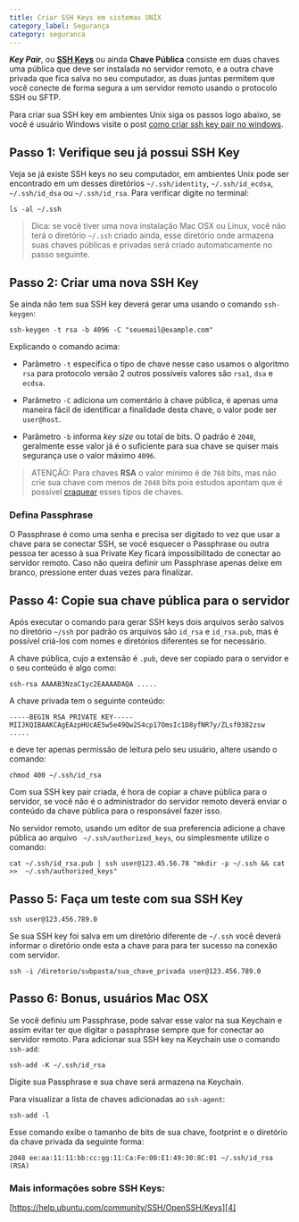 ```yaml
---
title: Criar SSH Keys em sistemas UNIX
category_label: Segurança
category: seguranca
---
```


***Key Pair***, ou [**SSH Keys**][5] ou ainda **Chave Pública** consiste em duas chaves uma pública que deve ser instalada no servidor remoto, e a outra chave privada que fica salva no seu computador, as duas juntas permitem que você conecte de forma segura a um servidor remoto usando o protocolo SSH ou SFTP.

Para criar sua SSH key em ambientes Unix siga os passos logo abaixo, se você é usuário Windows visite o post [como criar ssh key pair no windows][windows].

## Passo 1: Verifique seu já possui SSH Key
Veja se já existe SSH keys no seu computador, em ambientes Unix pode ser encontrado em um desses diretórios `~/.ssh/identity`, `~/.ssh/id_ecdsa`, `~/.ssh/id_dsa` ou `~/.ssh/id_rsa`. Para verificar digite no terminal:

	ls -al ~/.ssh

> Dica: se você tiver uma nova instalação Mac OSX ou Linux, você não terá o diretório `~/.ssh` criado ainda, esse diretório onde armazena suas chaves públicas e privadas será criado automaticamente no passo seguinte.

## Passo 2: Criar uma nova SSH Key
Se ainda não tem sua SSH key deverá gerar uma usando o comando `ssh-keygen`:

	ssh-keygen -t rsa -b 4096 -C "seuemail@example.com"

Explicando o comando acima:  

- Parâmetro `-t` específica o tipo de chave nesse caso usamos o algoritmo `rsa` para protocolo versão 2 outros possíveis valores são `rsa1`, `dsa` e `ecdsa`.  

- Parâmetro `-C` adiciona um comentário à chave pública, é apenas uma maneira fácil de identificar a finalidade desta chave, o valor pode ser `user@host`. 

- Parâmetro `-b` informa *key size* ou total de bits. O padrão é `2048`, geralmente esse valor já é o suficiente para sua chave se quiser mais segurança use o valor máximo `4096`.

> ATENÇÃO: Para chaves **RSA** o valor mínimo é de `768` bits, mas não crie sua chave com menos de `2048` bits pois estudos apontam que é possível [craquear][rsacracked] esses tipos de chaves.
 
### Defina Passphrase
O Passphrase é como uma senha e precisa ser digitado to vez que usar a chave para se conectar SSH, se você esquecer o Passphrase ou outra pessoa ter acesso à sua Private Key ficará impossibilitado de conectar ao servidor remoto. Caso não queira definir um Passphrase apenas deixe em branco, pressione enter duas vezes para finalizar.
	
## Passo 4: Copie sua chave pública para o servidor
Após executar o comando para gerar SSH keys dois arquivos serão salvos no diretório `~/ssh` por padrão os arquivos são `id_rsa` e `id_rsa.pub`, mas é possível criá-los com nomes e diretórios diferentes se for necessário. 

A chave pública, cujo a extensão é `.pub`, deve ser copiado para o servidor e o seu conteúdo é algo como:

	ssh-rsa AAAAB3NzaC1yc2EAAAADAQA .....
	
A chave privada tem o seguinte conteúdo:

	-----BEGIN RSA PRIVATE KEY-----
	MIIJKQIBAAKCAgEAzpHUcAE5w5e49Qw2S4cp17OmsIc1D8yfNR7y/ZLsf0382zsw
	.....

e deve ter apenas permissão de leitura pelo seu usuário, altere usando o comando:

	chmod 400 ~/.ssh/id_rsa

Com sua SSH key pair criada, é hora de copiar a chave pública para o servidor, se você não é o administrador do servidor remoto deverá enviar o conteúdo da chave pública para o responsável fazer isso.

No servidor remoto, usando um editor de sua preferencia adicione a chave pública ao arquivo ` ~/.ssh/authorized_keys`, ou simplesmente utilize o comando:

	cat ~/.ssh/id_rsa.pub | ssh user@123.45.56.78 "mkdir -p ~/.ssh && cat >>  ~/.ssh/authorized_keys"

## Passo 5: Faça um teste com sua SSH Key

	ssh user@123.456.789.0

Se sua SSH key foi salva em um diretório diferente de `~/.ssh` você deverá informar o diretório onde esta a chave para para ter sucesso na conexão com servidor.

	ssh -i /diretorio/subpasta/sua_chave_privada user@123.456.789.0
	
## Passo 6: Bonus, usuários Mac OSX
Se você definiu um Passphrase, pode salvar esse valor na sua Keychain e assim evitar ter que digitar o passphrase sempre que for conectar ao servidor remoto. Para adicionar sua SSH key na Keychain use o comando `ssh-add`:

	ssh-add -K ~/.ssh/id_rsa

Digite sua Passphrase e sua chave será armazena na Keychain.

Para visualizar a lista de chaves adicionadas ao `ssh-agent`:

	ssh-add -l

Esse comando exibe o tamanho de bits de sua chave, footprint e o diretório da chave privada da seguinte forma:

	2048 ee:aa:11:11:bb:cc:gg:11:Ca:Fe:00:E1:49:30:8C:01 ~/.ssh/id_rsa (RSA)

### Mais informações sobre SSH Keys:
[https://help.ubuntu.com/community/SSH/OpenSSH/Keys][4]

[1]: https://help.github.com/articles/generating-ssh-keys/
[2]: https://help.github.com/articles/working-with-ssh-key-passphrases/
[3]: https://www.digitalocean.com/community/tutorials/how-to-set-up-ssh-keys--2
[4]: https://help.ubuntu.com/community/SSH/OpenSSH/Keys
[5]: /blog/seguranca/ssh-keys.html
[rsacracked]: http://www.techworld.com/news/security/rsa-1024-bit-private-key-encryption-cracked-3214360/

[windows]: /blog/seguranca/como-criar-ssh-key-pair-windows.html